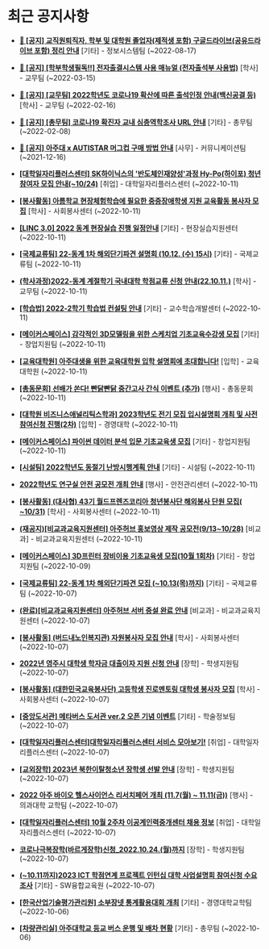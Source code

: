 # 최근 공지사항

* **[📌 [공지] 교직원퇴직자, 학부 및 대학원 졸업자(제적생 포함) 구글드라이브(공유드라이브 포함) 정리 안내](http://ajou.ac.kr/kr/ajou/notice.do?mode=view&amp;articleNo=202858&amp;article.offset=0&amp;articleLimit=30)**
 [기타] - 정보시스템팀 (~2022-08-17)

* **[📌 [공지] [학부학생필독!!] 전자출결시스템 사용 매뉴얼 (전자출석부 사용법)](http://ajou.ac.kr/kr/ajou/notice.do?mode=view&amp;articleNo=192571&amp;article.offset=0&amp;articleLimit=30)**
 [학사] - 교무팀 (~2022-03-15)

* **[📌 [공지] [교무팀] 2022학년도 코로나19 확산에 따른 출석인정 안내(백신공결 등)](http://ajou.ac.kr/kr/ajou/notice.do?mode=view&amp;articleNo=180913&amp;article.offset=0&amp;articleLimit=30)**
 [학사] - 교무팀 (~2022-02-16)

* **[📌 [공지] [총무팀] 코로나19 확진자 교내 심층역학조사 URL 안내](http://ajou.ac.kr/kr/ajou/notice.do?mode=view&amp;articleNo=180493&amp;article.offset=0&amp;articleLimit=30)**
 [기타] - 총무팀 (~2022-02-08)

* **[📌 [공지] 아주대 x AUTISTAR 머그컵 구매 방법 안내](http://ajou.ac.kr/kr/ajou/notice.do?mode=view&amp;articleNo=147976&amp;article.offset=0&amp;articleLimit=30)**
 [사무] - 커뮤니케이션팀 (~2021-12-16)

* **[[대학일자리플러스센터] SK하이닉스의 &#x27;반도체인재양성&#x27;과정 Hy-Po(하이포) 청년참여자 모집 안내(~10/24)](http://ajou.ac.kr/kr/ajou/notice.do?mode=view&amp;articleNo=204891&amp;article.offset=0&amp;articleLimit=30)**
 [취업] - 대학일자리플러스센터 (~2022-10-11)

* **[[봉사활동] 아름학교 현장체험학습에 필요한 중증장애학생 지원 교육활동 봉사자 모집](http://ajou.ac.kr/kr/ajou/notice.do?mode=view&amp;articleNo=204889&amp;article.offset=0&amp;articleLimit=30)**
 [학사] - 사회봉사센터 (~2022-10-11)

* **[[LINC 3.0] 2022 동계 현장실습 진행 일정안내](http://ajou.ac.kr/kr/ajou/notice.do?mode=view&amp;articleNo=204884&amp;article.offset=0&amp;articleLimit=30)**
 [기타] - 현장실습지원센터 (~2022-10-11)

* **[[국제교류팀] 22-동계 1차 해외단기파견 설명회 (10.12. (수) 15시)](http://ajou.ac.kr/kr/ajou/notice.do?mode=view&amp;articleNo=204871&amp;article.offset=0&amp;articleLimit=30)**
 [기타] - 국제교류팀 (~2022-10-11)

* **[(학사과정)2022-동계 계절학기 국내대학 학점교류 신청 안내(22.10.11.)](http://ajou.ac.kr/kr/ajou/notice.do?mode=view&amp;articleNo=204870&amp;article.offset=0&amp;articleLimit=30)**
 [학사] - 교무팀 (~2022-10-11)

* **[[학습법] 2022-2학기 학습법 컨설팅 안내](http://ajou.ac.kr/kr/ajou/notice.do?mode=view&amp;articleNo=204856&amp;article.offset=0&amp;articleLimit=30)**
 [기타] - 교수학습개발센터 (~2022-10-11)

* **[[메이커스페이스] 감각적인 3D모델링을 위한 스케치업 기초교육수강생 모집](http://ajou.ac.kr/kr/ajou/notice.do?mode=view&amp;articleNo=204852&amp;article.offset=0&amp;articleLimit=30)**
 [기타] - 창업지원팀 (~2022-10-11)

* **[[교육대학원] 아주대생을 위한 교육대학원 입학 설명회에 초대합니다!](http://ajou.ac.kr/kr/ajou/notice.do?mode=view&amp;articleNo=204850&amp;article.offset=0&amp;articleLimit=30)**
 [입학] - 교육대학원 (~2022-10-11)

* **[[총동문회] 선배가 쏜다! 빤닭빤닭 중간고사 간식 이벤트 (추가)](http://ajou.ac.kr/kr/ajou/notice.do?mode=view&amp;articleNo=204848&amp;article.offset=0&amp;articleLimit=30)**
 [행사] - 총동문회 (~2022-10-11)

* **[[대학원 비즈니스애널리틱스학과] 2023학년도 전기 모집 입시설명회 개최 및 사전참여신청 진행(2차)](http://ajou.ac.kr/kr/ajou/notice.do?mode=view&amp;articleNo=204845&amp;article.offset=0&amp;articleLimit=30)**
 [입학] - 경영대학 (~2022-10-11)

* **[[메이커스페이스] 파이썬 데이터 분석 입문 기초교육생 모집](http://ajou.ac.kr/kr/ajou/notice.do?mode=view&amp;articleNo=204841&amp;article.offset=0&amp;articleLimit=30)**
 [기타] - 창업지원팀 (~2022-10-11)

* **[[시설팀] 2022학년도 동절기 난방시행계획 안내](http://ajou.ac.kr/kr/ajou/notice.do?mode=view&amp;articleNo=204830&amp;article.offset=0&amp;articleLimit=30)**
 [기타] - 시설팀 (~2022-10-11)

* **[2022학년도 연구실 안전 공모전 개최 안내](http://ajou.ac.kr/kr/ajou/notice.do?mode=view&amp;articleNo=204826&amp;article.offset=0&amp;articleLimit=30)**
 [행사] - 안전관리센터 (~2022-10-11)

* **[[봉사활동] (대사협) 43기 월드프렌즈코리아 청년봉사단 해외봉사 단원 모집( ~10/31)](http://ajou.ac.kr/kr/ajou/notice.do?mode=view&amp;articleNo=204823&amp;article.offset=0&amp;articleLimit=30)**
 [학사] - 사회봉사센터 (~2022-10-11)

* **[(재공지)[비교과교육지원센터] 아주허브 홍보영상 제작 공모전(9/13~10/28)](http://ajou.ac.kr/kr/ajou/notice.do?mode=view&amp;articleNo=204820&amp;article.offset=0&amp;articleLimit=30)**
 [비교과] - 비교과교육지원센터 (~2022-10-11)

* **[[메이커스페이스] 3D프린터 장비이용 기초교육생 모집(10월 1회차)](http://ajou.ac.kr/kr/ajou/notice.do?mode=view&amp;articleNo=204813&amp;article.offset=0&amp;articleLimit=30)**
 [기타] - 창업지원팀 (~2022-10-09)

* **[[국제교류팀] 22-동계 1차 해외단기파견 모집 (~10.13(목)까지)](http://ajou.ac.kr/kr/ajou/notice.do?mode=view&amp;articleNo=204795&amp;article.offset=0&amp;articleLimit=30)**
 [기타] - 국제교류팀 (~2022-10-07)

* **[(완료)[비교과교육지원센터] 아주허브 서버 증설 완료 안내](http://ajou.ac.kr/kr/ajou/notice.do?mode=view&amp;articleNo=204784&amp;article.offset=0&amp;articleLimit=30)**
 [비교과] - 비교과교육지원센터 (~2022-10-07)

* **[[봉사활동] (버드내노인복지관) 자원봉사자 모집 안내](http://ajou.ac.kr/kr/ajou/notice.do?mode=view&amp;articleNo=204780&amp;article.offset=0&amp;articleLimit=30)**
 [학사] - 사회봉사센터 (~2022-10-07)

* **[2022년 영주시 대학생 학자금 대출이자 지원 신청 안내](http://ajou.ac.kr/kr/ajou/notice.do?mode=view&amp;articleNo=204779&amp;article.offset=0&amp;articleLimit=30)**
 [장학] - 학생지원팀 (~2022-10-07)

* **[[봉사활동] (대한민국교육봉사단) 고등학생 진로멘토링 대학생 봉사자 모집](http://ajou.ac.kr/kr/ajou/notice.do?mode=view&amp;articleNo=204777&amp;article.offset=0&amp;articleLimit=30)**
 [학사] - 사회봉사센터 (~2022-10-07)

* **[[중앙도서관] 메타버스 도서관 ver.2 오픈 기념 이벤트](http://ajou.ac.kr/kr/ajou/notice.do?mode=view&amp;articleNo=204774&amp;article.offset=0&amp;articleLimit=30)**
 [기타] - 학술정보팀 (~2022-10-07)

* **[[대학일자리플러스센터]대학일자리플러스센터 서비스 모아보기!](http://ajou.ac.kr/kr/ajou/notice.do?mode=view&amp;articleNo=204772&amp;article.offset=0&amp;articleLimit=30)**
 [취업] - 대학일자리플러스센터 (~2022-10-07)

* **[[교외장학] 2023년 북한이탈청소년 장학생 선발 안내](http://ajou.ac.kr/kr/ajou/notice.do?mode=view&amp;articleNo=204771&amp;article.offset=0&amp;articleLimit=30)**
 [장학] - 학생지원팀 (~2022-10-07)

* **[2022 아주 바이오 헬스사이언스 리서치페어 개최 (11.7(월) ~ 11.11(금))](http://ajou.ac.kr/kr/ajou/notice.do?mode=view&amp;articleNo=204770&amp;article.offset=0&amp;articleLimit=30)**
 [행사] - 의과대학 교학팀 (~2022-10-07)

* **[[대학일자리플러스센터] 10월 2주차 이공계인력중개센터 채용 정보](http://ajou.ac.kr/kr/ajou/notice.do?mode=view&amp;articleNo=204760&amp;article.offset=0&amp;articleLimit=30)**
 [취업] - 대학일자리플러스센터 (~2022-10-07)

* **[코로나극복장학(바르게장학)신청_2022.10.24.(월)까지](http://ajou.ac.kr/kr/ajou/notice.do?mode=view&amp;articleNo=204756&amp;article.offset=0&amp;articleLimit=30)**
 [장학] - 학생지원팀 (~2022-10-07)

* **[(~10.11까지)2023 ICT 학점연계 프로젝트 인턴십 대학 사업설명회 참여신청 수요조사](http://ajou.ac.kr/kr/ajou/notice.do?mode=view&amp;articleNo=204750&amp;article.offset=0&amp;articleLimit=30)**
 [기타] - SW융합교육원 (~2022-10-07)

* **[[한국산업기술평가관리원] 소부장넷 통계활용대회 개최](http://ajou.ac.kr/kr/ajou/notice.do?mode=view&amp;articleNo=204739&amp;article.offset=0&amp;articleLimit=30)**
 [기타] - 경영대학교학팀 (~2022-10-06)

* **[[차량관리실] 아주대학교 등교 버스 운행 및 배차 현황](http://ajou.ac.kr/kr/ajou/notice.do?mode=view&amp;articleNo=204723&amp;article.offset=0&amp;articleLimit=30)**
 [기타] - 총무팀 (~2022-10-06)
